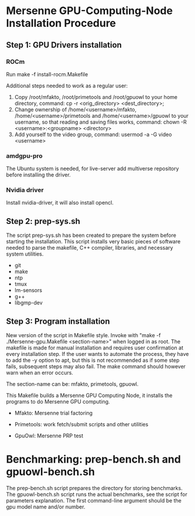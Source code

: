 # Mersenne GPU-Computing-Node Installation Procedure

## Step 1: GPU Drivers installation
### ROCm
Run make -f install-rocm.Makefile

Additional steps needed to work as a regular user:
1. Copy /root/mfakto, /root/primetools and /root/gpuowl to your home directory, command: cp -r \<orig_directory> \<dest_directory>;
2. Change ownership of /home/\<username>/mfakto, /home/\<username>/primetools and /home/\<username>/gpuowl to your username, so that reading and saving files works, command: chown -R \<username>:\<groupname> \<directory>
3. Add yourself to the video group, command: usermod -a -G video \<username>

### amdgpu-pro
The Ubuntu system is needed, for live-server add multiverse repository before installing the driver.

### Nvidia driver
Install nvidia-driver, it will also install opencl.

## Step 2: prep-sys.sh
The script prep-sys.sh has been created to prepare the system before starting the installation. This script installs very basic pieces of software needed to parse the makefile, C++ compiler, libraries, and necessary system utilities.
- git
- make
- ntp
- tmux
- lm-sensors
- g++
- libgmp-dev

## Step 3: Program installation
New version of the script in Makefile style. Invoke with "make -f ./Mersenne-gpu.Makefile \<section-name>" when logged in as root. The makefile is made for manual installation and requires user confirmation at every installation step. If the user wants to automate the process, they have to add the -y option to apt, but this is not recommended as if some step fails, subsequent steps may also fail. The make command should however warn when an error occurs.

The section-name can be: mfakto, primetools, gpuowl.

This Makefile builds a Mersenne GPU Computing Node, it installs the programs to do Mersenne GPU computing.

- Mfakto: Mersenne trial factoring

- Primetools: work fetch/submit scripts and other utilities

- GpuOwl: Mersenne PRP test

# Benchmarking: prep-bench.sh and gpuowl-bench.sh
The prep-bench.sh script prepares the directory for storing benchmarks. The gpuowl-bench.sh script runs the actual benchmarks, see the script for parameters explanation. The first command-line argument should be the gpu model name and/or number.
